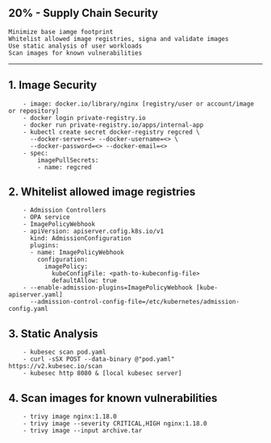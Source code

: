 ## 20% - Supply Chain Security
    Minimize base iamge footprint
    Whitelist allowed image registries, signa and validate images
    Use static analysis of user workloads
    Scan images for known vulnerabilities
    
---
## 1. Image Security
```
    - image: docker.io/library/nginx [registry/user or account/image or repository]
    - docker login private-registry.io
    - docker run private-registry.io/apps/internal-app
    - kubectl create secret docker-registry regcred \
      --docker-server=<> --docker-username=<> \
      --docker-password=<> --docker-email=<>
    - spec:
        imagePullSecrets:
        - name: regcred
```
## 2. Whitelist allowed image registries
```
    - Admission Controllers
    - OPA service
    - ImagePolicyWebhook
    - apiVersion: apiserver.cofig.k8s.io/v1
      kind: AdmissionConfiguration
      plugins:
      - name: ImagePolicyWebhook
        configuration:
          imagePolicy:
            kubeConfigFile: <path-to-kubeconfig-file>
            defaultAllow: true
    - --enable-admission-plugins=ImagePolicyWebhook [kube-apiserver.yaml]
      --admission-control-config-file=/etc/kubernetes/admission-config.yaml
```

## 3. Static Analysis
```
    - kubesec scan pod.yaml
    - curl -sSX POST --data-binary @"pod.yaml" https://v2.kubesec.io/scan
    - kubesec http 8080 & [local kubesec server]
```

## 4. Scan images for known vulnerabilities
```
    - trivy image nginx:1.18.0
    - trivy image --severity CRITICAL,HIGH nginx:1.18.0
    - trivy image --input archive.tar
```